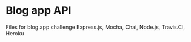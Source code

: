 Blog app API 
==========================
Files for blog app challenge
Express.js, Mocha, Chai, Node.js, Travis.CI, Heroku 
